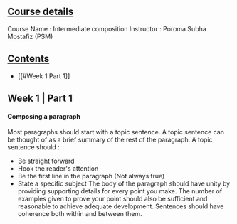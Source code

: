 ## <u>Course details</u>
Course Name : Intermediate composition
Instructor :  Poroma Subha Mostafiz (PSM)
## <u>Contents</u> 
- [[#Week 1 Part 1]]
## Week 1 | Part 1

#### Composing a paragraph 
Most paragraphs should start with a topic sentence. A topic sentence can be thought of as a brief summary of the rest of the paragraph.
A topic sentence should :
- Be straight forward
- Hook the reader's attention
- Be the first line in the paragraph (Not always true)
- State a specific subject
The body of the paragraph should have unity by providing supporting details for every point you make. The number of examples given to prove your point should also be sufficient and reasonable to achieve adequate development. Sentences should have coherence both within and between them.


